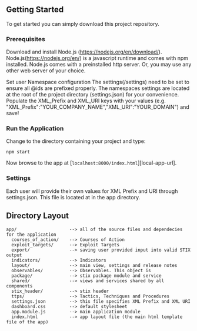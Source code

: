 ## Getting Started

To get started you can simply download this project repository.

### Prerequisites

Download  and install Node.js (https://nodejs.org/en/download/). Node.js(https://nodejs.org/en/) is a javascript runtime and comes with npm installed. 
Node.js comes with a preinstalled http server.
Or, you may use any other web server of your choice.

Set user Namespace configuration
The settings(/settings) need to be set to ensure all @ids are prefixed properly.
The namespaces settings are located at the root of the project directory (settings.json) for your convenience.
Populate the XML_Prefix and XML_URI keys with your values (e.g. "XML_Prefix":"YOUR_COMPANY_NAME","XML_URI":"YOUR_DOMAIN") and save!


### Run the Application

Change to the directory containing your project and type:
```
npm start
```
Now browse to the app at [`localhost:8000/index.html`][local-app-url].

### Settings
Each user will provide their own values for XML Prefix and URI through settings.json.
This file is located at in the app directory.

## Directory Layout

```
app/                    --> all of the source files and dependecies for the application
  courses_of_action/    --> Courses of Action
  exploit_targets/      --> Exploit Targets
  export/               --> saving user provided input into valid STIX output
  indicators/           --> Indicators
  layout/               --> main view, settings and release notes
  observables/          --> Observables. This object is 
  package/              --> stix package module and service
  shared/               --> views and services shared by all components
  stix_header/          --> stix header
  ttps/                 --> Tactics, Techniques and Procedures
  settings.json         --> this file specifies XML Prefix and XML URI
  dashboard.css         --> default stylesheet
  app.module.js         --> main application module
  index.html            --> app layout file (the main html template file of the app)
```